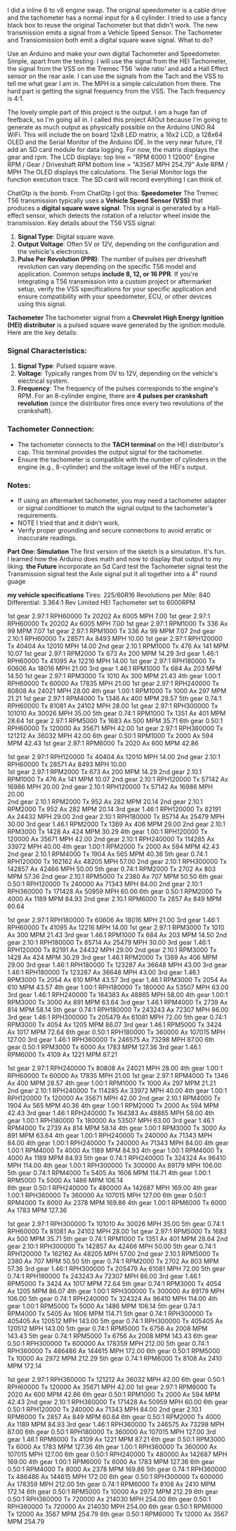 I did a inline 6 to v8 engine swap. The original speedometer is a cable drive and the tachometer has a normal input for a 6 cylinder. 
I tried to use a fancy black box to reuse the original Tachometer but that didn't work. The new transmission emits a signal from a 
Vehicle Speed Sensor. The Tachometer and Transiomission both emit a digital square wave signal. What to do?

Use an Arduino and make your own digital Tachometer and Speedometer. Simple, apart from the testing.
I will use the signal from the HEI Tachometer, the signal from the VSS on the Tremec T56 'wide ratio' and add a Hall Effect sensor on the rear axle.
I can use the signals from the Tach and the VSS to tell me what gear I am in. The MPH is a simple calculation from there. 
The hard part is getting the signal frequency from the VSS. The Tach frequency is 4:1.   

The lovely simple part of this project is the output. I am a huge fan of feefback, so I'm going all in. 
I called this project AllOut because I'm going to generate as much output as physically possible on the Arduino UNO R4 WiFi. 
This will include the on board 12x8 LED matrix, a 16x2 LCD, a 128x64 OLED and the Serial Monitor of the Arduino IDE. 
In the very near future, I'll add an SD card module for data logging. For now, the matrix displays the gear and rpm.
The LCD displays:
   top line = "RPM 6000 1 12000"  Engine RPM / Gear / Driveshaft RPM
bottom line = "A3567 MPH 254.79"  Axle RPM / MPH
The OLED displays the calculations. 
The Serial Monitor logs the function execution trace.
The SD card will record everything I can think of. 

ChatGtp is the bomb. From ChatGtp I got this: 
**Speedometer**
The Tremec T56 transmission typically uses a **Vehicle Speed Sensor (VSS)** that produces a **digital square wave signal**.
This signal is generated by a Hall-effect sensor, which detects the rotation of a reluctor wheel inside the transmission.
Key details about the T56 VSS signal:  
1. **Signal Type**: Digital square wave.  
2. **Output Voltage**: Often 5V or 12V, depending on the configuration and the vehicle's electronics.  
3. **Pulse Per Revolution (PPR)**: The number of pulses per driveshaft revolution can vary depending on the specific T56 model and application.
 Common setups **include 8, 12, or 16 PPR**.
If you're integrating a T56 transmission into a custom project or aftermarket setup, 
verify the VSS specifications for your specific application and ensure compatibility with your speedometer, ECU, or other devices using this signal.

**Tachometer**
The tachometer signal from a **Chevrolet High Energy Ignition (HEI) distributor** is a pulsed square wave generated by the ignition module.
Here are the key details:
### Signal Characteristics:
1. **Signal Type**: Pulsed square wave.
2. **Voltage**: Typically ranges from 0V to 12V, depending on the vehicle's electrical system. 
3. **Frequency**: The frequency of the pulses corresponds to the engine's RPM. For an 8-cylinder engine, 
there are **4 pulses per crankshaft revolution** (since the distributor fires once every two revolutions of the crankshaft).
### Tachometer Connection:
- The tachometer connects to the **TACH terminal** on the HEI distributor's cap. This terminal provides the output signal for the tachometer.
- Ensure the tachometer is compatible with the number of cylinders in the engine (e.g., 8-cylinder) and the voltage level of the HEI's output.
### Notes:
- If using an aftermarket tachometer, you may need a tachometer adapter or signal conditioner to match the signal output to the tachometer's requirements.
- NOTE I tried that and it didn't work.
- Verify proper grounding and secure connections to avoid erratic or inaccurate readings.

**Part One: Simulation**
The first version of the sketch is a simulation. It's fun. I learned how the Arduino does math and now to display that output to my liking.
**the Future**
incorporate an Sd Card
test the Tachometer signal
test the Transmission signal
test the Axle signal
put it all together into a 4" round guage

**my vehicle specifications**
Tires: 225/60R16 
Revolutions per Mile: 840
Differential: 3.364:1 
Rev Limited HEI Tachometer set to 6000RPM 

1st gear 2.97:1 RPH60000 Tx 20202 Ax 6005 MPH 7.00        1st gear 2.97:1 RPH60000 Tx 20202 Ax 6005 MPH 7.00
1st gear 2.97:1 RPM1000 Tx 336 Ax 99 MPM 7.07             1st gear 2.97:1 RPM1000 Tx 336 Ax 99 MPM 7.07
2nd gear 2.10:1 RPH60000 Tx 28571 Ax 8493 MPH 10.00       1st gear 2.97:1 RPH120000 Tx 40404 Ax 12010 MPH 14.00
2nd gear 2.10.1 RPM1000 Tx 476 Ax 141 MPM 10.07           1st gear 2.97:1 RPM2000 Tx 673 Ax 200 MPM 14.29
3rd gear 1.46:1 RPH60000 Tx 41095 Ax 12216 MPH 14.00      1st gear 2.97:1 RPH180000 Tx 60606 Ax 18016 MPH 21.00
3rd gear 1.46.1 RPM1000 Tx 684 Ax 203 MPM 14.50           1st gear 2.97:1 RPM3000 Tx 1010 Ax 300 MPM 21.43
4th gear 1.00:1 RPH60000 Tx 60000 Ax 17835 MPH 21.00      1st gear 2.97:1 RPH240000 Tx 80808 Ax 24021 MPH 28.00
4th gear 1.00:1 RPM1000 Tx 1000 Ax 297 MPM 21.21          1st gear 2.97:1 RPM4000 Tx 1346 Ax 400 MPM 28.57
5th gear 0.74:1 RPH60000 Tx 81081 Ax 24102 MPH 28.00      1st gear 2.97:1 RPH300000 Tx 101010 Ax 30026 MPH 35.00
5th gear 0.74:1 RPM1000 Tx 1351 Ax 401 MPM 28.64          1st gear 2.97:1 RPM5000 Tx 1683 Ax 500 MPM 35.71
6th gear 0.50:1 RPH60000 Tx 120000 Ax 35671 MPH 42.00     1st gear 2.97:1 RPH360000 Tx 121212 Ax 36032 MPH 42.00
6th gear 0.50:1 RPM1000 Tx 2000 Ax 594 MPM 42.43          1st gear 2.97:1 RPM6000 Tx 2020 Ax 600 MPM 42.86

1st gear 2.97:1 RPH120000 Tx 40404 Ax 12010 MPH 14.00     2nd gear 2.10:1 RPH60000 Tx 28571 Ax 8493 MPH 10.00   
1st gear 2.97:1 RPM2000 Tx 673 Ax 200 MPM 14.29           2nd gear 2.10.1 RPM1000 Tx 476 Ax 141 MPM 10.07
2nd gear 2.10:1 RPH120000 Tx 57142 Ax 16986 MPH 20.00     2nd gear 2.10:1 RPH120000 Tx 57142 Ax 16986 MPH 20.00  
2nd gear 2.10.1 RPM2000 Tx 952 Ax 282 MPM 20.14           2nd gear 2.10.1 RPM2000 Tx 952 Ax 282 MPM 20.14
3rd gear 1.46:1 RPH120000 Tx 82191 Ax 24432 MPH 29.00     2nd gear 2.10:1 RPH180000 Tx 85714 Ax 25479 MPH 30.00 
3rd gear 1.46.1 RPM2000 Tx 1369 Ax 406 MPM 29.00          2nd gear 2.10.1 RPM3000 Tx 1428 Ax 424 MPM 30.29
4th gear 1.00:1 RPH120000 Tx 120000 Ax 35671 MPH 42.00    2nd gear 2.10:1 RPH240000 Tx 114285 Ax 33972 MPH 40.00
4th gear 1.00:1 RPM2000 Tx 2000 Ax 594 MPM 42.43          2nd gear 2.10.1 RPM4000 Tx 1904 Ax 565 MPM 40.36
5th gear 0.74:1 RPH120000 Tx 162162 Ax 48205 MPH 57.00    2nd gear 2.10:1 RPH300000 Tx 142857 Ax 42466 MPH 50.00
5th gear 0.74:1 RPM2000 Tx 2702 Ax 803 MPM 57.36          2nd gear 2.10.1 RPM5000 Tx 2380 Ax 707 MPM 50.50
6th gear 0.50:1 RPH120000 Tx 240000 Ax 71343 MPH 84.00      2nd gear 2.10:1 RPH360000 Tx 171428 Ax 50959 MPH 60.00
6th gear 0.50:1 RPM2000 Tx 4000 Ax 1189 MPM 84.93           2nd gear 2.10.1 RPM6000 Tx 2857 Ax 849 MPM 60.64

1st gear 2.97:1 RPH180000 Tx 60606 Ax 18016 MPH 21.00     3rd gear 1.46:1 RPH60000 Tx 41095 Ax 12216 MPH 14.00
1st gear 2.97:1 RPM3000 Tx 1010 Ax 300 MPM 21.43          3rd gear 1.46.1 RPM1000 Tx 684 Ax 203 MPM 14.50
2nd gear 2.10:1 RPH180000 Tx 85714 Ax 25479 MPH 30.00     3rd gear 1.46:1 RPH120000 Tx 82191 Ax 24432 MPH 29.00
2nd gear 2.10.1 RPM3000 Tx 1428 Ax 424 MPM 30.29          3rd gear 1.46.1 RPM2000 Tx 1369 Ax 406 MPM 29.00
3rd gear 1.46:1 RPH180000 Tx 123287 Ax 36648 MPH 43.00    3rd gear 1.46:1 RPH180000 Tx 123287 Ax 36648 MPH 43.00
3rd gear 1.46.1 RPM3000 Tx 2054 Ax 610 MPM 43.57          3rd gear 1.46.1 RPM3000 Tx 2054 Ax 610 MPM 43.57
4th gear 1.00:1 RPH180000 Tx 180000 Ax 53507 MPH 63.00    3rd gear 1.46:1 RPH240000 Tx 164383 Ax 48865 MPH 58.00
4th gear 1.00:1 RPM3000 Tx 3000 Ax 891 MPM 63.64          3rd gear 1.46.1 RPM4000 Tx 2739 Ax 814 MPM 58.14
5th gear 0.74:1 RPH180000 Tx 243243 Ax 72307 MPH 86.00    3rd gear 1.46:1 RPH300000 Tx 205479 Ax 61081 MPH 72.00
5th gear 0.74:1 RPM3000 Tx 4054 Ax 1205 MPM 86.07         3rd gear 1.46.1 RPM5000 Tx 3424 Ax 1017 MPM 72.64
6th gear 0.50:1 RPH180000 Tx 360000 Ax 107015 MPH 127.00    3rd gear 1.46:1 RPH360000 Tx 246575 Ax 73298 MPH 87.00
6th gear 0.50:1 RPM3000 Tx 6000 Ax 1783 MPM 127.36          3rd gear 1.46.1 RPM6000 Tx 4109 Ax 1221 MPM 87.21 

1st gear 2.97:1 RPH240000 Tx 80808 Ax 24021 MPH 28.00     4th gear 1.00:1 RPH60000 Tx 60000 Ax 17835 MPH 21.00
1st gear 2.97:1 RPM4000 Tx 1346 Ax 400 MPM 28.57          4th gear 1.00:1 RPM1000 Tx 1000 Ax 297 MPM 21.21 
2nd gear 2.10:1 RPH240000 Tx 114285 Ax 33972 MPH 40.00    4th gear 1.00:1 RPH120000 Tx 120000 Ax 35671 MPH 42.00
2nd gear 2.10.1 RPM4000 Tx 1904 Ax 565 MPM 40.36          4th gear 1.00:1 RPM2000 Tx 2000 Ax 594 MPM 42.43
3rd gear 1.46:1 RPH240000 Tx 164383 Ax 48865 MPH 58.00    4th gear 1.00:1 RPH180000 Tx 180000 Ax 53507 MPH 63.00
3rd gear 1.46.1 RPM4000 Tx 2739 Ax 814 MPM 58.14          4th gear 1.00:1 RPM3000 Tx 3000 Ax 891 MPM 63.64
4th gear 1.00:1 RPH240000 Tx 240000 Ax 71343 MPH 84.00    4th gear 1.00:1 RPH240000 Tx 240000 Ax 71343 MPH 84.00
4th gear 1.00:1 RPM4000 Tx 4000 Ax 1189 MPM 84.93         4th gear 1.00:1 RPM4000 Tx 4000 Ax 1189 MPM 84.93
5th gear 0.74:1 RPH240000 Tx 324324 Ax 96410 MPH 114.00   4th gear 1.00:1 RPH300000 Tx 300000 Ax 89179 MPH 106.00
5th gear 0.74:1 RPM4000 Tx 5405 Ax 1606 MPM 114.71        4th gear 1.00:1 RPM5000 Tx 5000 Ax 1486 MPM 106.14  
6th gear 0.50:1 RPH240000 Tx 480000 Ax 142687 MPH 169.00    4th gear 1.00:1 RPH360000 Tx 360000 Ax 107015 MPH 127.00
6th gear 0.50:1 RPM4000 Tx 8000 Ax 2378 MPM 169.86          4th gear 1.00:1 RPM6000 Tx 6000 Ax 1783 MPM 127.36

1st gear 2.97:1 RPH300000 Tx 101010 Ax 30026 MPH 35.00    5th gear 0.74:1 RPH60000 Tx 81081 Ax 24102 MPH 28.00
1st gear 2.97:1 RPM5000 Tx 1683 Ax 500 MPM 35.71          5th gear 0.74:1 RPM1000 Tx 1351 Ax 401 MPM 28.64
2nd gear 2.10:1 RPH300000 Tx 142857 Ax 42466 MPH 50.00    5th gear 0.74:1 RPH120000 Tx 162162 Ax 48205 MPH 57.00
2nd gear 2.10.1 RPM5000 Tx 2380 Ax 707 MPM 50.50          5th gear 0.74:1 RPM2000 Tx 2702 Ax 803 MPM 57.36
3rd gear 1.46:1 RPH300000 Tx 205479 Ax 61081 MPH 72.00    5th gear 0.74:1 RPH180000 Tx 243243 Ax 72307 MPH 86.00
3rd gear 1.46.1 RPM5000 Tx 3424 Ax 1017 MPM 72.64         5th gear 0.74:1 RPM3000 Tx 4054 Ax 1205 MPM 86.07
4th gear 1.00:1 RPH300000 Tx 300000 Ax 89179 MPH 106.00   5th gear 0.74:1 RPH240000 Tx 324324 Ax 96410 MPH 114.00
4th gear 1.00:1 RPM5000 Tx 5000 Ax 1486 MPM 106.14        5th gear 0.74:1 RPM4000 Tx 5405 Ax 1606 MPM 114.71 
5th gear 0.74:1 RPH300000 Tx 405405 Ax 120512 MPH 143.00  5th gear 0.74:1 RPH300000 Tx 405405 Ax 120512 MPH 143.00
5th gear 0.74:1 RPM5000 Tx 6756 Ax 2008 MPM 143.43        5th gear 0.74:1 RPM5000 Tx 6756 Ax 2008 MPM 143.43
6th gear 0.50:1 RPH300000 Tx 600000 Ax 178359 MPH 212.00    5th gear 0.74:1 RPH360000 Tx 486486 Ax 144615 MPH 172.00
6th gear 0.50:1 RPM5000 Tx 10000 Ax 2972 MPM 212.29         5th gear 0.74:1 RPM6000 Tx 8108 Ax 2410 MPM 172.14

1st gear 2.97:1 RPH360000 Tx 121212 Ax 36032 MPH 42.00    6th gear 0.50:1 RPH60000 Tx 120000 Ax 35671 MPH 42.00
1st gear 2.97:1 RPM6000 Tx 2020 Ax 600 MPM 42.86          6th gear 0.50:1 RPM1000 Tx 2000 Ax 594 MPM 42.43
2nd gear 2.10:1 RPH360000 Tx 171428 Ax 50959 MPH 60.00    6th gear 0.50:1 RPH120000 Tx 240000 Ax 71343 MPH 84.00 
2nd gear 2.10.1 RPM6000 Tx 2857 Ax 849 MPM 60.64          6th gear 0.50:1 RPM2000 Tx 4000 Ax 1189 MPM 84.93 
3rd gear 1.46:1 RPH360000 Tx 246575 Ax 73298 MPH 87.00    6th gear 0.50:1 RPH180000 Tx 360000 Ax 107015 MPH 127.00
3rd gear 1.46.1 RPM6000 Tx 4109 Ax 1221 MPM 87.21         6th gear 0.50:1 RPM3000 Tx 6000 Ax 1783 MPM 127.36
4th gear 1.00:1 RPH360000 Tx 360000 Ax 107015 MPH 127.00  6th gear 0.50:1 RPH240000 Tx 480000 Ax 142687 MPH 169.00
4th gear 1.00:1 RPM6000 Tx 6000 Ax 1783 MPM 127.36        6th gear 0.50:1 RPM4000 Tx 8000 Ax 2378 MPM 169.86
5th gear 0.74:1 RPH360000 Tx 486486 Ax 144615 MPH 172.00  6th gear 0.50:1 RPH300000 Tx 600000 Ax 178359 MPH 212.00
5th gear 0.74:1 RPM6000 Tx 8108 Ax 2410 MPM 172.14        6th gear 0.50:1 RPM5000 Tx 10000 Ax 2972 MPM 212.29
6th gear 0.50:1 RPH360000 Tx 720000 Ax 214030 MPH 254.00    6th gear 0.50:1 RPH360000 Tx 720000 Ax 214030 MPH 254.00
6th gear 0.50:1 RPM6000 Tx 12000 Ax 3567 MPM 254.79         6th gear 0.50:1 RPM6000 Tx 12000 Ax 3567 MPM 254.79
